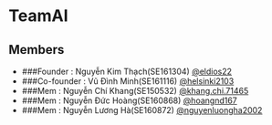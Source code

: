 # TeamAI
## Members
* ###Founder : Nguyễn Kim Thạch(SE161304)  [@eldios22](https://www.facebook.com/eldios22)
* ###Co-founder : Vũ Đình Minh(SE161116)  [@helsinki2103](https://www.facebook.com/helsinki2103)
* ###Mem : Nguyễn Chí Khang(SE150532)  [@khang.chi.71465](https://www.facebook.com/khang.chi.71465)
* ###Mem : Nguyễn Đức Hoàng(SE160868)  [@hoangnd167](https://www.facebook.com/hoangnd167)
* ###Mem : Nguyễn Lương Hà(SE160872)  [@nguyenluongha2002](https://www.facebook.com/nguyenluongha2002)


